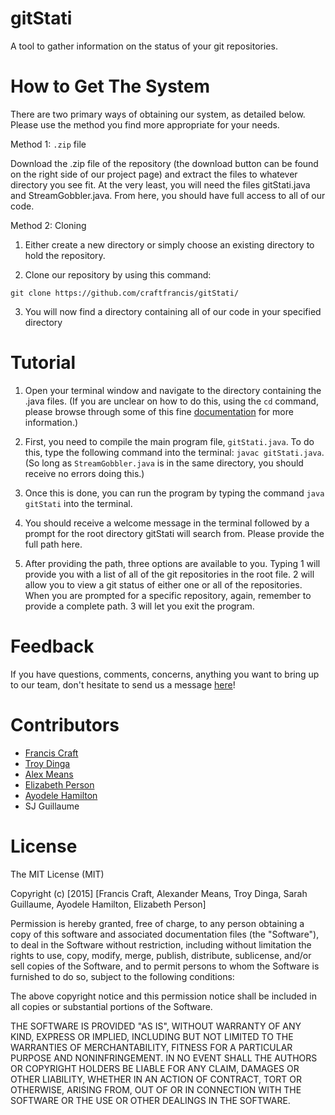 # gitStati
A tool to gather information on the status of your git repositories.

# How to Get The System
There are two primary ways of obtaining our system, as detailed below. Please use the method you find more appropriate for your needs.

Method 1: `.zip` file

Download the .zip file of the repository (the download button can be found on the right side of our project page) and extract the files to whatever directory you see fit. At the
very least, you will need the files gitStati.java and StreamGobbler.java. From here, you should have full access to all of our code.

Method 2: Cloning

1. Either create a new directory or simply choose an existing directory to hold the repository.

2. Clone our repository by using this command: 

 `git clone https://github.com/craftfrancis/gitStati/`
 
3. You will now find a directory containing all of our code in your specified directory


# Tutorial

1. Open your terminal window and navigate to the directory containing the .java files. (If you are unclear on how to do this, using the `cd` command, please browse through some of this fine [documentation](http://www.westwind.com/reference/os-x/commandline/navigation.html) for more information.)

2. First, you need to compile the main program file, `gitStati.java`. To do this, type the following
command into the terminal: `javac gitStati.java`. (So long as `StreamGobbler.java` is in the same
directory, you should receive no errors doing this.)

3. Once this is done, you can run the program by typing the command `java gitStati` into the terminal.

4. You should receive a welcome message in the terminal followed by a prompt for the root directory gitStati will search from. Please provide the full path here.

5. After providing the path, three options are available to you. Typing 1 will provide you with a list of all of the git repositories in the root file. 2 will allow you to view a git status of either one or all of the repositories. When you are prompted for a specific repository, again, remember to provide a complete path. 3 will let you exit the program.


# Feedback
If you have questions, comments, concerns, anything you want to bring up to our team, don't hesitate to send us a message [here](https://github.com/craftfrancis/gitStati/issues)!

# Contributors
+ [Francis Craft](https://github.com/craftfrancis)
+ [Troy Dinga](https://github.com/dingat)
+ [Alex Means](https://github.com/meansa)
+ [Elizabeth Person](https://github.com/e-person)
+ [Ayodele Hamilton]( https://github.com/AyodeleH)
+ SJ Guillaume


# License

The MIT License (MIT)

Copyright (c) [2015] [Francis Craft, Alexander Means, Troy Dinga, Sarah Guillaume, Ayodele Hamilton, Elizabeth Person]

Permission is hereby granted, free of charge, to any person obtaining a copy
of this software and associated documentation files (the "Software"), to deal
in the Software without restriction, including without limitation the rights
to use, copy, modify, merge, publish, distribute, sublicense, and/or sell
copies of the Software, and to permit persons to whom the Software is
furnished to do so, subject to the following conditions:

The above copyright notice and this permission notice shall be included in all
copies or substantial portions of the Software.

THE SOFTWARE IS PROVIDED "AS IS", WITHOUT WARRANTY OF ANY KIND, EXPRESS OR
IMPLIED, INCLUDING BUT NOT LIMITED TO THE WARRANTIES OF MERCHANTABILITY,
FITNESS FOR A PARTICULAR PURPOSE AND NONINFRINGEMENT. IN NO EVENT SHALL THE
AUTHORS OR COPYRIGHT HOLDERS BE LIABLE FOR ANY CLAIM, DAMAGES OR OTHER
LIABILITY, WHETHER IN AN ACTION OF CONTRACT, TORT OR OTHERWISE, ARISING FROM,
OUT OF OR IN CONNECTION WITH THE SOFTWARE OR THE USE OR OTHER DEALINGS IN THE
SOFTWARE.
